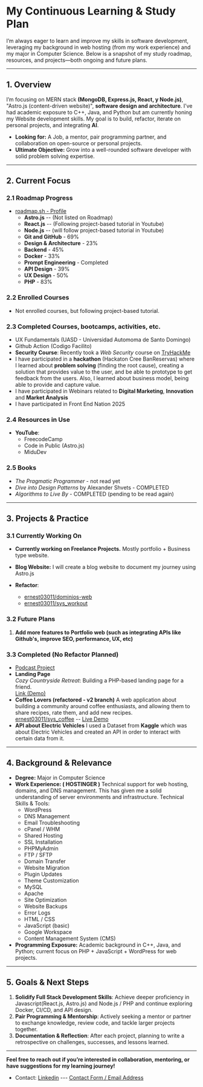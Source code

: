 # My Continuous Learning & Study Plan

I’m always eager to learn and improve my skills in software development, leveraging my background in web hosting (from my work experience) and my major in Computer Science. Below is a snapshot of my study roadmap, resources, and projects—both ongoing and future plans.

---

## 1. Overview

I’m focusing on MERN stack **(MongoDB, Express.js, React, y Node.js)**, "Astro.js (content-driven website)", **software design and architecture**. I’ve had academic exposure to C++, Java, and Python but am currently honing my Website development skills. My goal is to build, refactor, iterate on personal projects, and integrating **AI**. 

- **Looking for:** A Job, a mentor, pair programming partner, and collaboration on open-source or personal projects.
- **Ultimate Objective:** Grow into a well-rounded software developer with solid problem solving expertise.

---

## 2. Current Focus

### 2.1 Roadmap Progress
- [roadmap.sh - Profile](https://roadmap.sh/u/ernest03011)
  - **Astro.js** -- (Not listed on Roadmap)
  - **React.js** -- (Following project-based tutorial in Youtube)
  - **Node.js** -- (will follow project-based tutorial in Youtube)
  - **Git and GitHub** - 69%  
  - **Design & Architecture** - 23%  
  - **Backend** - 45%  
  - **Docker** - 33%
  - **Prompt Engineering** - Completed
  - **API Design** - 39%
  - **UX Design** - 50%
  - **PHP** - 83%  

### 2.2 Enrolled Courses
- Not enrolled courses, but following project-based tutorial. 

### 2.3 Completed Courses, bootcamps, activities, etc. 
- UX Fundamentals (UASD - Universidad Automoma de Santo Domingo)
- Github Action (Codigo Facilito)
- **Security Course**: Recently took a *Web Security* course on [TryHackMe](https://tryhackme.com/)
- I have participated in a **hackathon** (Hackaton Cree BanReservas) where I learned about **problem solving** (finding the root cause), creating a solution that
  provides value to the user, and be able to prototype to get feedback from the users. Also, I learned about business model,
  being able to provide and capture value. 
- I have participated in Webinars related to **Digital Marketing**, **Innovation** and **Market Analysis**
- I have participated in Front End Nation 2025
  
### 2.4 Resources in Use
- **YouTube**:
  - FreecodeCamp
  - Code in Public (Astro.js)
  - MiduDev


### 2.5 Books
  - *The Pragmatic Programmer*  - not read yet
  - *Dive into Design Patterns* by Alexander Shvets - COMPLETED
  - *Algorithms to Live By* - COMPLETED (pending to be read again)
    
---

## 3. Projects & Practice

### 3.1 Currently Working On

- **Currently working on Freelance Projects.** Mostly portfolio + Business type website.
- **Blog Website:** I will create a blog website to document my journey using Astro.js
  
- **Refactor**:  
   - [ernest03011/dominios-web](https://github.com/ernest03011/dominios-web)  
   - [ernest03011/sys_workout](https://github.com/ernest03011/sys_workout/tree/master)

 
### 3.2 Future Plans 
1. **Add more features to Portfolio web (such as integrating APIs like Github's, improve SEO, performance, UX, etc)**  

### 3.3 Completed (No Refactor Planned)
- [Podcast Project](https://pod.manueldjs.online/)
- **Landing Page**  
  *Cozy Countryside Retreat*: Building a PHP-based landing page for a friend.  
  [Link (Demo)](https://hc.manueldjs.online/)
- **Coffee Lovers (refactored - v2 branch)**
  A web application about building a community around coffee enthusiasts, and allowing them to
  share recipes, rate them, and add new recipes.  
 [ernest03011/sys_coffee](https://github.com/ernest03011/sys_coffee) -- [Live Demo](https://cafe.manueldjs.online/)
- **API about Electric Vehicles**
  I used a Dataset from **Kaggle** which was about Electric Vehicles and created an API in order to interact with certain data from it. 

---

## 4. Background & Relevance

- **Degree:** Major in Computer Science  
- **Work Experience: ( HOSTINGER )** Technical support for web hosting, domains, and DNS management. This has given me a solid understanding of server environments and infrastructure. Technical Skills & Tools:
    - WordPress
    - DNS Management
    - Email Troubleshooting
    - cPanel / WHM
    - Shared Hosting
    - SSL Installation
    - PHPMyAdmin
    - FTP / SFTP
    - Domain Transfer
    - Website Migration
    - Plugin Updates
    - Theme Customization
    - MySQL
    - Apache
    - Site Optimization
    - Website Backups
    - Error Logs
    - HTML / CSS
    - JavaScript (basic)
    - Google Workspace
    - Content Management System (CMS)    
- **Programming Exposure:** Academic background in C++, Java, and Python; current focus on PHP + JavaScript + WordPress for web projects.

---

## 5. Goals & Next Steps

1. **Solidify Full Stack Development Skills**: Achieve deeper proficiency in Javascript(React.js, Astro.js) and Node.js / PHP and continue exploring Docker, CI/CD, and API design.  
2. **Pair Programming & Mentorship**: Actively seeking a mentor or partner to exchange knowledge, review code, and tackle larger projects together.  
3. **Documentation & Reflection**: After each project, planning to write a retrospective on challenges, successes, and lessons learned.

---

**Feel free to reach out if you’re interested in collaboration, mentoring, or have suggestions for my learning journey!**  
- Contact: [Linkedin](https://www.linkedin.com/in/manueldjesus/) --- [Contact Form / Email Address](https://manueldjs.online/contact)
